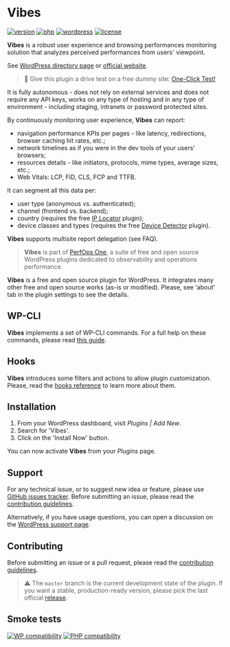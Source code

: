 # Vibes
[![version](https://badgen.net/github/release/Pierre-Lannoy/wp-vibes/)](https://wordpress.org/plugins/vibes/)
[![php](https://badgen.net/badge/php/7.2+/green)](https://wordpress.org/plugins/vibes/)
[![wordpress](https://badgen.net/badge/wordpress/5.6+/green)](https://wordpress.org/plugins/vibes/)
[![license](https://badgen.net/github/license/Pierre-Lannoy/wp-vibes/)](/license.txt)

__Vibes__ is a robust user experience and browsing performances monitoring solution that analyzes perceived performances from users' viewpoint.

See [WordPress directory page](https://wordpress.org/plugins/vibes/) or [official website](https://perfops.one/vibes).

> 🎁 Give this plugin a drive test on a free dummy site: [One-Click Test!](https://tastewp.com/new/?pre-installed-plugin-slug=vibes)

It is fully autonomous - does not rely on external services and does not require any API keys, works on any type of hosting and in any type of environment - including staging, intranets or password protected sites.

By continuously monitoring user experience, __Vibes__ can report:

* navigation performance KPIs per pages - like latency, redirections, browser caching hit rates, etc.;
* network timelines as if you were in the dev tools of your users' browsers;
* resources details - like initiators, protocols, mime types, average sizes, etc.;
* Web Vitals: LCP, FID, CLS, FCP and TTFB.

It can segment all this data per:

* user type (anonymous vs. authenticated);
* channel (frontend vs. backend);
* country (requires the free [IP Locator](https://wordpress.org/plugins/ip-locator/) plugin);
* device classes and types (requires the free [Device Detector](https://wordpress.org/plugins/device-detector/) plugin).

__Vibes__ supports multisite report delegation (see FAQ).

> __Vibes__ is part of [PerfOps One](https://perfops.one/), a suite of free and open source WordPress plugins dedicated to observability and operations performance.

__Vibes__ is a free and open source plugin for WordPress. It integrates many other free and open source works (as-is or modified). Please, see 'about' tab in the plugin settings to see the details.

## WP-CLI

__Vibes__ implements a set of WP-CLI commands. For a full help on these commands, please read [this guide](WP-CLI.md).

## Hooks

__Vibes__ introduces some filters and actions to allow plugin customization. Please, read the [hooks reference](HOOKS.md) to learn more about them.

## Installation

1. From your WordPress dashboard, visit _Plugins | Add New_.
2. Search for 'Vibes'.
3. Click on the 'Install Now' button.

You can now activate __Vibes__ from your _Plugins_ page.

## Support

For any technical issue, or to suggest new idea or feature, please use [GitHub issues tracker](https://github.com/Pierre-Lannoy/wp-vibes/issues). Before submitting an issue, please read the [contribution guidelines](CONTRIBUTING.md).

Alternatively, if you have usage questions, you can open a discussion on the [WordPress support page](https://wordpress.org/support/plugin/vibes/). 

## Contributing

Before submitting an issue or a pull request, please read the [contribution guidelines](CONTRIBUTING.md).

> ⚠️ The `master` branch is the current development state of the plugin. If you want a stable, production-ready version, please pick the last official [release](https://github.com/Pierre-Lannoy/wp-vibes/releases).

## Smoke tests
[![WP compatibility](https://plugintests.com/plugins/vibes/wp-badge.svg)](https://plugintests.com/plugins/vibes/latest)
[![PHP compatibility](https://plugintests.com/plugins/vibes/php-badge.svg)](https://plugintests.com/plugins/vibes/latest)